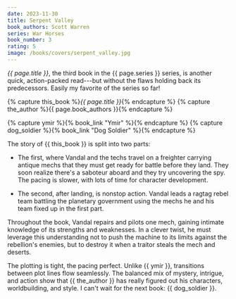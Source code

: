 ```yaml
---
date: 2023-11-30
title: Serpent Valley
book_authors: Scott Warren
series: War Horses
book_number: 3
rating: 5
image: /books/covers/serpent_valley.jpg
---
```


<cite class="book-title">{{ page.title }}</cite>, the third book in the <span
class="book-series">{{ page.series }}</span> series, is another quick,
action-packed read---but without the flaws holding back its predecessors.
Easily my favorite of the series so far!

{% capture this_book %}<cite class="book-title">{{ page.title }}</cite>{% endcapture %}
{% capture the_author %}<span class="author-name">{{ page.book_authors }}</span>{% endcapture %}

{% capture ymir %}{% book_link "Ymir" %}{% endcapture %}
{% capture dog_soldier %}{% book_link "Dog Soldier" %}{% endcapture %}

The story of {{ this_book }} is split into two parts:

- The first, where Vandal and the techs travel on a freighter carrying antique
  mechs that they must get ready for battle before they land. They soon
  realize there's a saboteur aboard and they try uncovering the spy. The
  pacing is slower, with lots of time for character development.

- The second, after landing, is nonstop action. Vandal leads a ragtag rebel
  team battling the planetary government using the mechs he and his team fixed
  up in the first part.

Throughout the book, Vandal repairs and pilots one mech, gaining intimate
knowledge of its strengths and weaknesses. In a clever twist, he must leverage
this understanding not to push the machine to its limits against the
rebellion's enemies, but to destroy it when a traitor steals the mech and
deserts.

The plotting is tight, the pacing perfect. Unlike {{ ymir }}, transitions
between plot lines flow seamlessly. The balanced mix of mystery, intrigue, and
action show that {{ the_author }} has really figured out his characters,
worldbuilding, and style. I can't wait for the next book: {{ dog_soldier }}.
